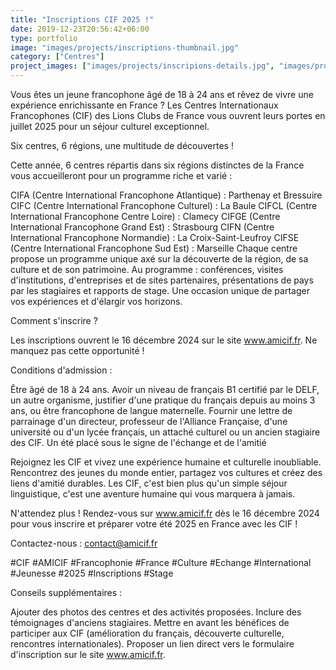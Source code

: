 ```yaml
---
title: "Inscriptions CIF 2025 !"
date: 2019-12-23T20:56:42+06:00
type: portfolio
image: "images/projects/inscriptions-thumbnail.jpg"
category: ["Centres"]
project_images: ["images/projects/inscripions-details.jpg", "images/projects/project-details-image-two.jpg"]
---
```


Vous êtes un jeune francophone âgé de 18 à 24 ans et rêvez de vivre une expérience enrichissante en France ? Les Centres Internationaux Francophones (CIF) des Lions Clubs de France vous ouvrent leurs portes en juillet 2025 pour un séjour culturel exceptionnel.

Six centres, 6 régions, une multitude de découvertes !

Cette année, 6 centres répartis dans six régions distinctes de la France vous accueilleront pour un programme riche et varié :

CIFA (Centre International Francophone Atlantique) : Parthenay et Bressuire
CIFC (Centre International Francophone Culturel) : La Baule
CIFCL (Centre International Francophone Centre Loire) : Clamecy
CIFGE (Centre International Francophone Grand Est) : Strasbourg
CIFN (Centre International Francophone Normandie) : La Croix-Saint-Leufroy
CIFSE (Centre International Francophone Sud Est) : Marseille
Chaque centre propose un programme unique axé sur la découverte de la région, de sa culture et de son patrimoine. Au programme : conférences, visites d'institutions, d'entreprises et de sites partenaires, présentations de pays par les stagiaires et rapports de stage. Une occasion unique de partager vos expériences et d'élargir vos horizons.

Comment s'inscrire ?

Les inscriptions ouvrent le 16 décembre 2024 sur le site www.amicif.fr. Ne manquez pas cette opportunité !

Conditions d'admission :

Être âgé de 18 à 24 ans.
Avoir un niveau de français B1 certifié par le DELF, un autre organisme, justifier d'une pratique du français depuis au moins 3 ans, ou être francophone de langue maternelle.
Fournir une lettre de parrainage d'un directeur, professeur de l'Alliance Française, d'une université ou d'un lycée français, un attaché culturel ou un ancien stagiaire des CIF.
Un été placé sous le signe de l'échange et de l'amitié

Rejoignez les CIF et vivez une expérience humaine et culturelle inoubliable. Rencontrez des jeunes du monde entier, partagez vos cultures et créez des liens d'amitié durables. Les CIF, c'est bien plus qu'un simple séjour linguistique, c'est une aventure humaine qui vous marquera à jamais.

N'attendez plus ! Rendez-vous sur www.amicif.fr dès le 16 décembre 2024 pour vous inscrire et préparer votre été 2025 en France avec les CIF !

Contactez-nous : contact@amicif.fr

#CIF #AMICIF #Francophonie #France #Culture #Echange #International #Jeunesse #2025 #Inscriptions #Stage

Conseils supplémentaires :

Ajouter des photos des centres et des activités proposées.
Inclure des témoignages d'anciens stagiaires.
Mettre en avant les bénéfices de participer aux CIF (amélioration du français, découverte culturelle, rencontres internationales).
Proposer un lien direct vers le formulaire d'inscription sur le site www.amicif.fr.


